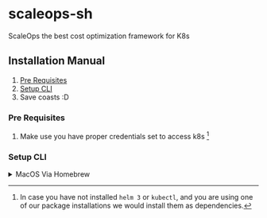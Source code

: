 # scaleops-sh
ScaleOps the best cost optimization framework for K8s


## Installation Manual

1. [Pre Requisites](#pre-requisites)
2. [Setup CLI](#setup-cli)
4. Save coasts :D


### Pre Requisites

1. Make use you have proper credentials set to access k8s [^1]

[^1]: In case you have not installed `helm 3` or `kubectl`, and you are using one of our package installations we would install them as dependencies.

### Setup CLI

<details><summary>MacOS Via Homebrew</summary>

```shell
brew install scaleops-sh/scaleops/scaleops
scaleops system install --token *****
```

Or
```shell
brew tap scaleops-sh/scaleops
brew install scaleops
scaleops system install --token *****
```


</details>

